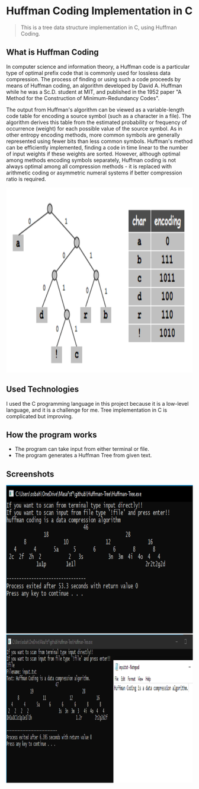 # Huffman Coding Implementation in C
> This is a tree data structure implementation in C, using Huffman Coding.

## What is Huffman Coding

In computer science and information theory, a Huffman code is a particular type of optimal prefix code that is commonly used for lossless data compression. The process of finding or using such a code proceeds by means of Huffman coding, an algorithm developed by David A. Huffman while he was a Sc.D. student at MIT, and published in the 1952 paper "A Method for the Construction of Minimum-Redundancy Codes".

The output from Huffman's algorithm can be viewed as a variable-length code table for encoding a source symbol (such as a character in a file). The algorithm derives this table from the estimated probability or frequency of occurrence (weight) for each possible value of the source symbol. As in other entropy encoding methods, more common symbols are generally represented using fewer bits than less common symbols. Huffman's method can be efficiently implemented, finding a code in time linear to the number of input weights if these weights are sorted. However, although optimal among methods encoding symbols separately, Huffman coding is not always optimal among all compression methods - it is replaced with arithmetic coding or asymmetric numeral systems if better compression ratio is required.

<img src="img/huffman.png" height = "500" width = "800">

## Used Technologies

I used the C programming language in this project because it is a low-level language, and it is a challenge for me. Tree implementation in C is complicated but improving.

## How the program works

- The program can take input from either terminal or file.
- The program generates a Huffman Tree from given text.

## Screenshots

<img src="img/screenshot1.PNG" height = "400" width = "600">

<img src="img/screenshot2.PNG" height = "400" width = "600">
